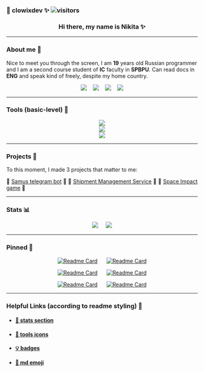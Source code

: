### :white_heart: clowixdev :sparkles: ![visitors](https://visitor-badge.laobi.icu/badge?page_id=clowixdev&left_color=red&right_color=black&left_text=Profile_views)

<h3 align="center"> Hi there, my name is Nikita ✨ </h3>

---

### About me :book:

Nice to meet you through the screen, I am **19** years old Russian programmer and I am a second course student of **IC** faculty in **SPBPU**. Can read docs in **ENG** and speak kind of freely, despite my home country.

<div align="center">
<a href="mailto:clowixdev@gmail.com"><img src="https://img.shields.io/badge/Gmail-333333?style=for-the-badge&logo=gmail&logoColor=red"/></a>
&nbsp;&nbsp;
<a href="https://t.me/clowixdev">
    <img src="https://img.shields.io/badge/Telegram-333333?style=for-the-badge&logo=telegram&logoColor=red"/></a>
&nbsp;&nbsp;
<a href="https://discordapp.com/users/385643363807920129/">
    <img src="https://img.shields.io/badge/Discord-333333?style=for-the-badge&logo=discord&logoColor=red"/></a>
&nbsp;&nbsp;
<a href="https://steamcommunity.com/id/clowixdev/">
    <img src="https://img.shields.io/badge/Steam-333333?style=for-the-badge&logo=steam&logoColor=red"/></a>
</div>

---

### Tools (basic-level) :hammer:

<div align="center">
<img  src="https://skillicons.dev/icons?i=python,c,java,html,css,md&theme=light"/> <br>
<img src="https://skillicons.dev/icons?i=bots,flask,babel,bootstrap,sqlite&theme=light"/> <br>
<img src="https://skillicons.dev/icons?i=git,linux,arch,ubuntu,bash&theme=light"/>
</div>

---

### Projects :shell:

To this moment, I made 3 projects that matter to me:

:white_heart: [Samus telegram bot](https://github.com/clowixdev/samus_bot) :white_heart:
:sparkling_heart: [Shipment Management Service](https://github.com/clowixdev/sms) :sparkling_heart:
:white_heart: [Space Impact game](https://github.com/clowixdev/ds_coursework) :white_heart:

---

### Stats :bar_chart:

<div align="center">
<img src="https://github-readme-stats.vercel.app/api?username=clowixdev&count_private=true&theme=monokai&border_radius=10&rank_icon=github&show_icons=true&hide=issues,contribs&show=reviews">&nbsp;&nbsp;&nbsp;&nbsp; 
<img src="https://github-readme-stats.vercel.app/api/top-langs/?username=clowixdev&layout=compact&count_private=true&show_icons=true&theme=monokai&rank_icon=github&border_radius=10">
</div>

---

### Pinned :stars:

<div align="center">

[![Readme Card](https://github-readme-stats.vercel.app/api/pin/?username=clowixdev&repo=samus_bot&show_owner=true&theme=monokai&description_lines_count=2)](https://github.com/clowixdev/samus_bot)&nbsp;&nbsp;&nbsp;&nbsp;&nbsp;&nbsp;[![Readme Card](https://github-readme-stats.vercel.app/api/pin/?username=clowixdev&repo=ds_coursework&show_owner=true&theme=monokai&description_lines_count=2)](https://github.com/clowixdev/ds_coursework)

</div>

<div align="center">

[![Readme Card](https://github-readme-stats.vercel.app/api/pin/?username=clowixdev&repo=os_pintOS&show_owner=true&theme=monokai&description_lines_count=2)](https://github.com/clowixdev/os_pintOS)&nbsp;&nbsp;&nbsp;&nbsp;&nbsp;&nbsp;[![Readme Card](https://github-readme-stats.vercel.app/api/pin/?username=clowixdev&repo=sms&show_owner=true&theme=monokai&description_lines_count=2)](https://github.com/clowixdev/sms)

</div>

<div align="center">

[![Readme Card](https://github-readme-stats.vercel.app/api/pin/?username=clowixdev&repo=oib_lab6&show_owner=true&theme=monokai&description_lines_count=2)](https://github.com/clowixdev/oib_lab6)&nbsp;&nbsp;&nbsp;&nbsp;&nbsp;&nbsp;[![Readme Card](https://github-readme-stats.vercel.app/api/pin/?username=clowixdev&repo=CLbspwm_build&show_owner=true&theme=monokai&description_lines_count=2)](https://github.com/clowixdev/CLbspwm_build)

</div>

---

### Helpful Links (according to readme styling) :city_sunset:

- #### [:cactus: stats section](https://github.com/anuraghazra/github-readme-stats)
- #### [:panda_face: tools icons](https://github.com/tandpfun/skill-icons)
- #### [:bulb: badges](https://github.com/antistereotip/Badges-for-GitHub)
- #### [:gem: md emoji](https://github.com/markdown-templates/markdown-emojis)

